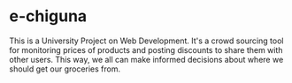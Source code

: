 # e-chiguna

This is a University Project on Web Development. It's a crowd sourcing tool for monitoring prices of products and posting discounts to share them with other users. This way, we all can make informed decisions about where we should get our groceries from.

